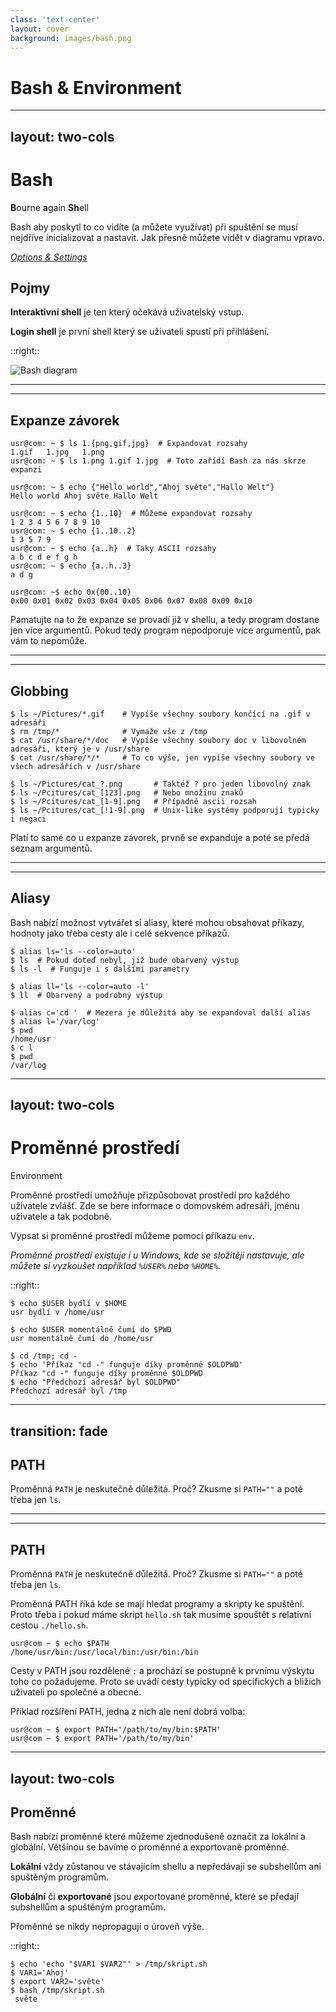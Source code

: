 ```yaml
---
class: 'text-center'
layout: cover
background: images/bash.png
---
```


# Bash & Environment

---
layout: two-cols
---

# Bash
**B**ourne **a**gain **Sh**ell

Bash aby poskytl to co vidíte (a můžete využívat) při spuštění se musí nejdříve inicializovat a
nastavit. Jak přesně můžete vidět v diagramu vpravo.

_[Options & Settings](https://wiki.quvy.eu/index.php/Linux:Bash_Options)_


## Pojmy

**Interaktivní shell** je ten který očekává uživatelský vstup.

**Login shell** je první shell který se uživateli spustí při přihlášení.

::right::

![Bash diagram](https://wiki.quvy.eu/images/9/9e/Bash-startup-files.png)

---
---

## Expanze závorek

```console
usr@com: ~ $ ls 1.{png,gif,jpg}  # Expandovat rozsahy
1.gif   1.jpg   1.png
usr@com: ~ $ ls 1.png 1.gif 1.jpg  # Toto zařídí Bash za nás skrze expanzi

usr@com: ~ $ echo {"Hello world","Ahoj světe","Hallo Welt"}
Hello world Ahoj světe Hallo Welt

usr@com: ~ $ echo {1..10}  # Můžeme expandovat rozsahy
1 2 3 4 5 6 7 8 9 10
usr@com: ~ $ echo {1..10..2}
1 3 5 7 9
usr@com: ~ $ echo {a..h}  # Taky ASCII rozsahy
a b c d e f g h
usr@com: ~ $ echo {a..h..3}
a d g

usr@com: ~$ echo 0x{00..10}
0x00 0x01 0x02 0x03 0x04 0x05 0x06 0x07 0x08 0x09 0x10
```

Pamatujte na to že expanze se provadí již v shellu, a tedy program dostane jen více argumentů.
Pokud tedy program nepodporuje více argumentů, pak vám to nepomůže.

---
---

## Globbing

```console
$ ls ~/Pictures/*.gif    # Vypíše všechny soubory končící na .gif v adresáři
$ rm /tmp/*              # Vymaže vše z /tmp
$ cat /usr/share/*/doc   # Vypíše všechny soubory doc v libovolném adresáři, který je v /usr/share
$ cat /usr/share/*/*     # To co výše, jen vypíše všechny soubory ve všech adresářích v /usr/share

$ ls ~/Pictures/cat_?.png       # Taktéž ? pro jeden libovolný znak
$ ls ~/Pcitures/cat_[123].png   # Nebo množinu znaků
$ ls ~/Pcitures/cat_[1-9].png   # Případně ascii rozsah
$ ls ~/Pcitures/cat_[!1-9].png  # Unix-like systémy podporují typicky i negaci
```

Platí to samé co u expanze závorek, prvně se expanduje a poté se předá seznam argumentů.

---
---

## Aliasy

Bash nabízí možnost vytvářet si aliasy, které mohou obsahovat příkazy, hodnoty jako třeba cesty ale i celé 
sekvence příkazů.

```console
$ alias ls='ls --color=auto'
$ ls  # Pokud doteď nebyl, již bude obarvený výstup
$ ls -l  # Funguje i s dalšími parametry

$ alias ll='ls --color=auto -l'
$ ll  # Obarvený a podrobný výstup

$ alias c='cd '  # Mezera je důležitá aby se expandoval další alias
$ alias l='/var/log'
$ pwd
/home/usr
$ c l
$ pwd
/var/log
```

---
layout: two-cols
---

# Proměnné prostředí
Environment

Proměnné prostředí umožňuje přizpůsobovat prostředí pro každého uživatele zvlášť.
Zde se bere informace o domovském adresáři, jménu uživatele a tak podobně.

Vypsat si proměnné prostředí můžeme pomocí příkazu `env`.

*Proměnné prostředí existuje i u Windows, kde se složitěji nastavuje, ale můžete si vyzkoušet například `%USER%` nebo `%HOME%`.*

::right::

```console
$ echo $USER bydlí v $HOME
usr bydlí v /home/usr

$ echo $USER momentálně čumí do $PWD
usr momentálně čumí do /home/usr

$ cd /tmp; cd -
$ echo 'Příkaz "cd -" funguje díky proměnné $OLDPWD'
Příkaz "cd -" funguje díky proměnné $OLDPWD
$ echo "Předchozí adresář byl $OLDPWD"
Předchozí adresář byl /tmp
```

---
transition: fade
---

## PATH

Proměnná `PATH` je neskutečně důležitá. Proč? Zkusme si `PATH=""` a poté třeba jen `ls`.

---
---

## PATH

Proměnná `PATH` je neskutečně důležitá. Proč? Zkusme si `PATH=""` a poté třeba jen `ls`.

Proměnná PATH říká kde se mají hledat programy a skripty ke spuštění. Proto třeba i pokud máme
skript `hello.sh` tak musíme spouštět s relativní cestou `./hello.sh`.

```console
usr@com ~ $ echo $PATH
/home/usr/bin:/usr/local/bin:/usr/bin:/bin
```

Cesty v PATH jsou rozdělené `:` a prochází se postupně k prvnímu výskytu toho co požadujeme.
Proto se uvádí cesty typicky od specifických a bližích uživateli po společné a obecné.

Příklad rozšíření PATH, jedna z nich ale není dobrá volba:
```console
usr@com ~ $ export PATH='/path/to/my/bin:$PATH'
usr@com ~ $ export PATH='/path/to/my/bin'
```

---
layout: two-cols
---

## Proměnné

Bash nabízí proměnné které můžeme zjednodušeně označit za lokální a globální. Většinou se bavíme o 
proměnné a exportované proměnné.

**Lokální** vždy zůstanou ve stávajícím shellu a nepředávají se subshellům ani spuštěným programům.

**Globální** či **exportované** jsou exportované proměnné, které se předají subshellům a spuštěným programům.

Přoměnné se nikdy nepropagují o úroveň výše.

::right::

```console
$ echo 'echo "$VAR1 $VAR2"' > /tmp/skript.sh
$ VAR1='Ahoj'
$ export VAR2='světe'
$ bash /tmp/skript.sh
 světe
```